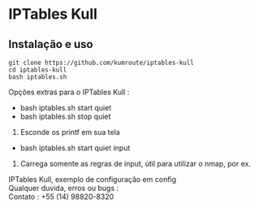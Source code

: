 # IPTables Kull  
## Instalação e uso  

```  
git clone https://github.com/kumroute/iptables-kull  
cd iptables-kull  
bash iptables.sh  
```  

Opções extras para o IPTables Kull :  

- bash iptables.sh start quiet  
- bash iptables.sh stop quiet  
1. Esconde os printf em sua tela  

- bash iptables.sh start quiet input
1. Carrega somente as regras de input, útil para utilizar o nmap, por ex.

IPTables Kull, exemplo de configuração em config  
Qualquer duvida, erros ou bugs :  
Contato : +55 (14) 98820-8320  

